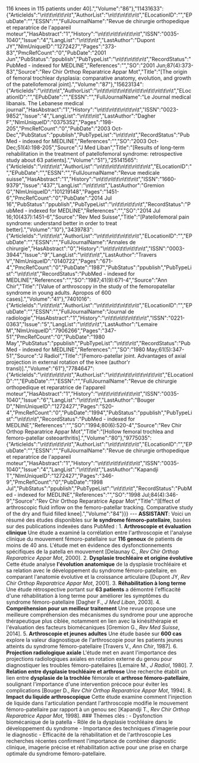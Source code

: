 116 knees in 115 patients under 40].","Volume":"86"},"11431633":{"ArticleIds":"\n\t\t\n\t\t\n\t","AuthorList":"\n\t\t\n\t\t\n\t","ELocationID":"","EPubDate":"","ESSN":"","FullJournalName":"Revue de chirurgie orthopedique et reparatrice de l'appareil moteur","HasAbstract":"1","History":"\n\t\t\n\t\t\n\t\t\n\t","ISSN":"0035-1040","Issue":"4","LangList":"\n\t\t\n\t","LastAuthor":"Dupont JY","NlmUniqueID":"1272427","Pages":"373-83","PmcRefCount":"0","PubDate":"2001 Jun","PubStatus":"ppublish","PubTypeList":"\n\t\t\n\t\t\n\t","RecordStatus":"PubMed - indexed for MEDLINE","References":"","SO":"2001 Jun;87(4):373-83","Source":"Rev Chir Orthop Reparatrice Appar Mot","Title":"[The origin of femoral trochlear dysplasia: comparative anatomy, evolution, and growth of the patellofemoral joint].","Volume":"87"},"15623134":{"ArticleIds":"\n\t\t\n\t","AuthorList":"\n\t\t\n\t\t\n\t\t\n\t\t\n\t\t\n\t\t\n\t","ELocationID":"","EPubDate":"","ESSN":"","FullJournalName":"Le Journal medical libanais. The Lebanese medical journal","HasAbstract":"1","History":"\n\t\t\n\t\t\n\t\t\n\t","ISSN":"0023-9852","Issue":"4","LangList":"\n\t\t\n\t","LastAuthor":"Dagher F","NlmUniqueID":"0375352","Pages":"198-205","PmcRefCount":"0","PubDate":"2003 Oct-Dec","PubStatus":"ppublish","PubTypeList":"\n\t\t\n\t","RecordStatus":"PubMed - indexed for MEDLINE","References":"","SO":"2003 Oct-Dec;51(4):198-205","Source":"J Med Liban","Title":"[Results of long-term rehabilitation in the treatment of patellofemoral syndrome: retrospective study about 63 patients].","Volume":"51"},"25141565":{"ArticleIds":"\n\t\t\n\t","AuthorList":"\n\t\t\n\t\t\n\t\t\n\t\t\n\t","ELocationID":"","EPubDate":"","ESSN":"","FullJournalName":"Revue medicale suisse","HasAbstract":"1","History":"\n\t\t\n\t\t\n\t\t\n\t","ISSN":"1660-9379","Issue":"437","LangList":"\n\t\t\n\t","LastAuthor":"Gremion G","NlmUniqueID":"101219148","Pages":"1451-6","PmcRefCount":"0","PubDate":"2014 Jul 16","PubStatus":"ppublish","PubTypeList":"\n\t\t\n\t\t\n\t","RecordStatus":"PubMed - indexed for MEDLINE","References":"","SO":"2014 Jul 16;10(437):1451-6","Source":"Rev Med Suisse","Title":"[Patellofemoral pain syndrome: understand better in order to treat better].","Volume":"10"},"3439783":{"ArticleIds":"\n\t\t\n\t","AuthorList":"\n\t\t\n\t\t\n\t\t\n\t","ELocationID":"","EPubDate":"","ESSN":"","FullJournalName":"Annales de chirurgie","HasAbstract":"0","History":"\n\t\t\n\t\t\n\t\t\n\t","ISSN":"0003-3944","Issue":"9","LangList":"\n\t\t\n\t","LastAuthor":"Travers V","NlmUniqueID":"0140722","Pages":"671-4","PmcRefCount":"0","PubDate":"1987","PubStatus":"ppublish","PubTypeList":"\n\t\t\n\t","RecordStatus":"PubMed - indexed for MEDLINE","References":"","SO":"1987;41(9):671-4","Source":"Ann Chir","Title":"[Value of arthroscopy in the study of the femoropatellar syndrome in young adults. Apropos of 600 cases].","Volume":"41"},"7401016":{"ArticleIds":"\n\t\t\n\t","AuthorList":"\n\t\t\n\t\t\n\t\t\n\t","ELocationID":"","EPubDate":"","ESSN":"","FullJournalName":"Journal de radiologie","HasAbstract":"1","History":"\n\t\t\n\t\t\n\t\t\n\t","ISSN":"0221-0363","Issue":"5","LangList":"\n\t\t\n\t","LastAuthor":"Lemaire M","NlmUniqueID":"7906266","Pages":"347-51","PmcRefCount":"0","PubDate":"1980 May","PubStatus":"ppublish","PubTypeList":"\n\t\t\n\t","RecordStatus":"PubMed - indexed for MEDLINE","References":"","SO":"1980 May;61(5):347-51","Source":"J Radiol","Title":"[Femoro-patellar joint. Advantages of axial projection in external rotation of the knee (author'r transl)].","Volume":"61"},"7784647":{"ArticleIds":"\n\t\t\n\t\t\n\t","AuthorList":"\n\t\t\n\t\t\n\t\t\n\t\t\n\t","ELocationID":"","EPubDate":"","ESSN":"","FullJournalName":"Revue de chirurgie orthopedique et reparatrice de l'appareil moteur","HasAbstract":"1","History":"\n\t\t\n\t\t\n\t\t\n\t","ISSN":"0035-1040","Issue":"6","LangList":"\n\t\t\n\t","LastAuthor":"Bouger D","NlmUniqueID":"1272427","Pages":"520-4","PmcRefCount":"0","PubDate":"1994","PubStatus":"ppublish","PubTypeList":"\n\t\t\n\t","RecordStatus":"PubMed - indexed for MEDLINE","References":"","SO":"1994;80(6):520-4","Source":"Rev Chir Orthop Reparatrice Appar Mot","Title":"[Hollow femoral trochlea and femoro-patellar osteoarthritis].","Volume":"80"},"9775035":{"ArticleIds":"\n\t\t\n\t\t\n\t","AuthorList":"\n\t\t\n\t\t\n\t","ELocationID":"","EPubDate":"","ESSN":"","FullJournalName":"Revue de chirurgie orthopedique et reparatrice de l'appareil moteur","HasAbstract":"1","History":"\n\t\t\n\t\t\n\t\t\n\t","ISSN":"0035-1040","Issue":"4","LangList":"\n\t\t\n\t","LastAuthor":"Kapandji T","NlmUniqueID":"1272427","Pages":"346-9","PmcRefCount":"0","PubDate":"1998 Jul","PubStatus":"ppublish","PubTypeList":"\n\t\t\n\t","RecordStatus":"PubMed - indexed for MEDLINE","References":"","SO":"1998 Jul;84(4):346-9","Source":"Rev Chir Orthop Reparatrice Appar Mot","Title":"[Effect of arthroscopic fluid inflow on the femoro-patellar tracking. Comparative study of the dry and fluid filled knee].","Volume":"84"}}} --- **ASSISTANT**: Voici un résumé des études disponibles sur **le syndrome fémoro-patellaire**, basées sur des publications indexées dans PubMed : 1. **Arthroscopie et évaluation clinique** Une étude a examiné la corrélation entre l'arthroscopie et l'analyse clinique du mouvement fémoro-patellaire sur **116 genoux** de patients de moins de 40 ans. L'étude met en évidence des dysfonctionnements spécifiques de la patella en mouvement [Delaunay C., *Rev Chir Orthop Reparatrice Appar Mot*, 2000]. 2. **Dysplasie trochléaire et origine évolutive** Cette étude analyse **l'évolution anatomique** de la dysplasie trochléaire et sa relation avec le développement du syndrome fémoro-patellaire, en comparant l'anatomie évolutive et la croissance articulaire [Dupont JY, *Rev Chir Orthop Reparatrice Appar Mot*, 2001]. 3. **Réhabilitation à long terme** Une étude rétrospective portant sur **63 patients** a démontré l'efficacité d'une réhabilitation à long terme pour améliorer les symptômes du syndrome fémoro-patellaire [Dagher F., *J Med Liban*, 2003]. 4. **Compréhension pour un meilleur traitement** Une revue propose une meilleure compréhension des mécanismes du syndrome pour une approche thérapeutique plus ciblée, notamment en lien avec la kinésithérapie et l'évaluation des facteurs biomécaniques [Gremion G., *Rev Med Suisse*, 2014]. 5. **Arthroscopie et jeunes adultes** Une étude basée sur **600 cas** explore la valeur diagnostique de l'arthroscopie pour les patients jeunes atteints du syndrome fémoro-patellaire [Travers V., *Ann Chir*, 1987]. 6. **Projection radiologique axiale** L'étude met en avant l'importance des projections radiologiques axiales en rotation externe du genou pour diagnostiquer les troubles fémoro-patellaires [Lemaire M., *J Radiol*, 1980]. 7. **Relation entre dysplasie trochléaire et arthrose** Une recherche établit un lien entre **dysplasie de la trochlée** fémorale et **arthrose fémoro-patellaire**, soulignant l'importance d'une intervention précoce pour éviter les complications [Bouger D., *Rev Chir Orthop Reparatrice Appar Mot*, 1994]. 8. **Impact du liquide arthroscopique** Cette étude examine comment l'injection de liquide dans l'articulation pendant l'arthroscopie modifie le mouvement fémoro-patellaire par rapport à un genou sec [Kapandji T., *Rev Chir Orthop Reparatrice Appar Mot*, 1998]. ### Thèmes clés : - Dysfonction biomécanique de la patella - Rôle de la dysplasie trochléaire dans le développement du syndrome - Importance des techniques d'imagerie pour le diagnostic - Efficacité de la réhabilitation et de l'arthroscopie Les recherches récentes confirment l'importance de combiner diagnostic clinique, imagerie précise et réhabilitation active pour une prise en charge optimale du syndrome fémoro-patellaire.